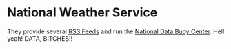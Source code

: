 # National Weather Service

They provide several [RSS Feeds](https://www.weather.gov/rss) and run the [National Data Buoy Center](https://www.ndbc.noaa.gov/).  Hell yeah!  DATA, BITCHES!!

